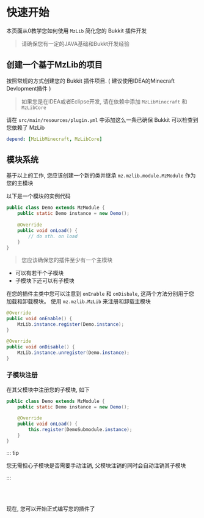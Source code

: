 # 快速开始

本页面从0教学您如何使用 `MzLib` 简化您的 Bukkit 插件开发

> 请确保您有一定的JAVA基础和Bukkt开发经验

## 创建一个基于MzLib的项目

按照常规的方式创建您的 Bukkit 插件项目. ( 建议使用IDEA的Minecraft Devlopment插件 )

> 如果您是在IDEA或者Eclipse开发, 请在依赖中添加 `MzLibMinecraft` 和 `MzLibCore`

请在 `src/main/resources/plugin.yml` 中添加这么一条已确保 Bukkit 可以检查到您依赖了 MzLib

```yaml
depend: [MzLibMinecraft, MzLibCore]
```

## 模块系统

基于以上的工作, 您应该创建一个新的类并继承 `mz.mzlib.module.MzModule` 作为您的主模块

以下是一个模块的实例代码

``` java
public class Demo extends MzModule {
    public static Demo instance = new Demo();
    
    @Override
    public void onLoad() {
        // do sth. on load
    }
}
```

> 您应该确保您的插件至少有一个主模块

* 可以有若干个子模块
* 子模块下还可以有子模块

在您的插件主类中您可以注意到 `onEnable` 和 `onDisbale`, 这两个方法分别用于您加载和卸载模块。
使用 `mz.mzlib.MzLib` 来注册和卸载主模块

```java
@Override
public void onEnable() {
    MzLib.instance.register(Demo.instance);
}

@Override
public void onDisable() {
    MzLib.instance.unregister(Demo.instance);
}
```

### 子模块注册

在其父模块中注册您的子模块, 如下

```java
public class Demo extends MzModule {
    public static Demo instance = new Demo();
    
    @Override
    public void onLoad() {
        this.register(DemoSubmodule.instance);
    }
}
```

::: tip

您无需担心子模块是否需要手动注销, 父模块注销的同时会自动注销其子模块

:::

<br>
<br>

现在, 您可以开始正式编写您的插件了